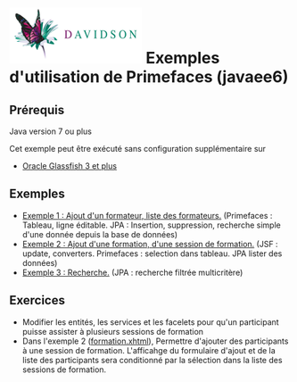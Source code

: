 [![alt text](/dav_logo_small.png "Davidson Consulting")](http://www.davidson.fr/)
Exemples d'utilisation de Primefaces (javaee6)
==================================

Prérequis
---------
Java version 7 ou plus

Cet exemple peut être exécuté sans configuration supplémentaire sur 
 - [Oracle Glassfish 3 et plus](https://glassfish.java.net/)

Exemples
--------

 - [Exemple 1 : Ajout d'un formateur, liste des formateurs.](./src/main/webapp/formateur/liste-formateurs.xhtml) (Primefaces : Tableau, ligne éditable. JPA : Insertion, suppression, recherche simple d'une donnée depuis la base de données)
 - [Exemple 2 : Ajout d'une formation, d'une session de formation.](./src/main/webapp/formateur/liste-formateurs.xhtml)  (JSF : update, converters. Primefaces : selection dans tableau. JPA lister des données)
 - [Exemple 3 : Recherche.](./src/main/webapp/session-formation/recherche-sessions.xhtml) (JPA : recherche filtrée multicritère)
 
Exercices
--------

 - Modifier les entités, les services et les facelets pour qu'un participant puisse assister à plusieurs sessions de formation
 - Dans l'exemple 2 ([formation.xhtml](./src/main/webapp/formation/formation.xhtml)), Permettre d'ajouter des participants à une session de formation. L'afficahge du formulaire d'ajout et de la liste des participants sera conditionné par la sélection dans la liste des sessions de formation.
